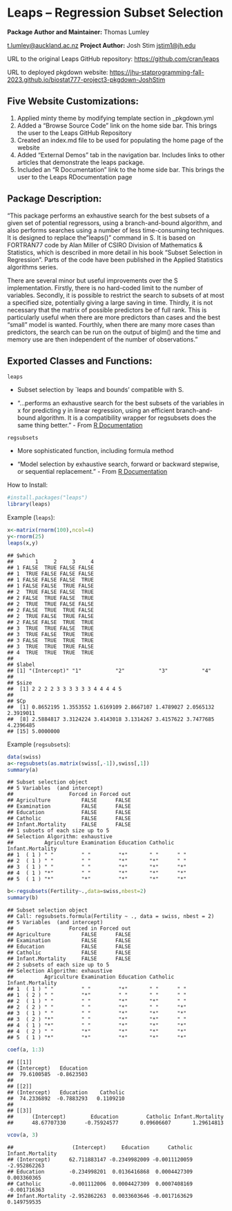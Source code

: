 # Leaps – Regression Subset Selection

**Package Author and Maintainer:** Thomas Lumley

<t.lumley@auckland.ac.nz> **Project Author:** Josh Stim <jstim1@jh.edu>

URL to the original Leaps GitHub repository:
<https://github.com/cran/leaps> 

URL to deployed pkgdown website:
<https://jhu-statprogramming-fall-2023.github.io/biostat777-project3-pkgdown-JoshStim>

## Five Website Customizations:

1.  Applied minty theme by modifying template section in \_pkgdown.yml
2.  Added a “Browse Source Code” link on the home side bar. This brings
    the user to the Leaps GitHub Repository
3.  Created an index.md file to be used for populating the home page of
    the website
4.  Added “External Demos” tab in the navigation bar. Includes links to
    other articles that demonstrate the leaps package.
5.  Included an “R Documentation” link to the home side bar. This brings
    the user to the Leaps RDocumentation page

## Package Description:

“This package performs an exhaustive search for the best subsets of a
given set of potential regressors, using a branch-and-bound algorithm,
and also performs searches using a number of less time-consuming
techniques. It is designed to replace the”leaps()” command in S. It is
based on FORTRAN77 code by Alan Miller of CSIRO Division of Mathematics
& Statistics, which is described in more detail in his book “Subset
Selection in Regression”. Parts of the code have been published in the
Applied Statistics algorithms series.

There are several minor but useful improvements over the S
implementation. Firstly, there is no hard-coded limit to the number of
variables. Secondly, it is possible to restrict the search to subsets of
at most a specified size, potentially giving a large saving in time.
Thirdly, it is not necessary that the matrix of possible predictors be
of full rank. This is particularly useful when there are more predictors
than cases and the best “small” model is wanted. Fourthly, when there
are many more cases than predictors, the search can be run on the output
of biglm() and the time and memory use are then independent of the
number of observations.”

## Exported Classes and Functions:

`leaps`

-   Subset selection by \`leaps and bounds’ compatible with S.

-   “…performs an exhaustive search for the best subsets of the
    variables in x for predicting y in linear regression, using an
    efficient branch-and-bound algorithm. It is a compatibility wrapper
    for regsubsets does the same thing better.” - From [R
    Documentation](https://cran.r-project.org/web/packages/leaps/leaps.pdf)

`regsubsets`

-   More sophisticated function, including formula method

-   “Model selection by exhaustive search, forward or backward stepwise,
    or sequential replacement.” - From [R
    Documentation](https://cran.r-project.org/web/packages/leaps/leaps.pdf)

How to Install:

``` r
#install.packages("leaps")
library(leaps)
```

Example (`leaps`):

``` r
x<-matrix(rnorm(100),ncol=4)
y<-rnorm(25)
leaps(x,y)
```

    ## $which
    ##       1     2     3     4
    ## 1 FALSE  TRUE FALSE FALSE
    ## 1  TRUE FALSE FALSE FALSE
    ## 1 FALSE FALSE FALSE  TRUE
    ## 1 FALSE FALSE  TRUE FALSE
    ## 2  TRUE FALSE FALSE  TRUE
    ## 2 FALSE  TRUE FALSE  TRUE
    ## 2  TRUE  TRUE FALSE FALSE
    ## 2 FALSE  TRUE  TRUE FALSE
    ## 2  TRUE FALSE  TRUE FALSE
    ## 2 FALSE FALSE  TRUE  TRUE
    ## 3  TRUE  TRUE FALSE  TRUE
    ## 3  TRUE FALSE  TRUE  TRUE
    ## 3 FALSE  TRUE  TRUE  TRUE
    ## 3  TRUE  TRUE  TRUE FALSE
    ## 4  TRUE  TRUE  TRUE  TRUE
    ## 
    ## $label
    ## [1] "(Intercept)" "1"           "2"           "3"           "4"          
    ## 
    ## $size
    ##  [1] 2 2 2 2 3 3 3 3 3 3 4 4 4 4 5
    ## 
    ## $Cp
    ##  [1] 0.8652195 1.3553552 1.6169109 2.8667107 1.4789027 2.0565132 2.3919011
    ##  [8] 2.5884817 3.3124224 3.4143018 3.1314267 3.4157622 3.7477685 4.2396485
    ## [15] 5.0000000

Example (`regsubsets`):

``` r
data(swiss)
a<-regsubsets(as.matrix(swiss[,-1]),swiss[,1])
summary(a)
```

    ## Subset selection object
    ## 5 Variables  (and intercept)
    ##                  Forced in Forced out
    ## Agriculture          FALSE      FALSE
    ## Examination          FALSE      FALSE
    ## Education            FALSE      FALSE
    ## Catholic             FALSE      FALSE
    ## Infant.Mortality     FALSE      FALSE
    ## 1 subsets of each size up to 5
    ## Selection Algorithm: exhaustive
    ##          Agriculture Examination Education Catholic Infant.Mortality
    ## 1  ( 1 ) " "         " "         "*"       " "      " "             
    ## 2  ( 1 ) " "         " "         "*"       "*"      " "             
    ## 3  ( 1 ) " "         " "         "*"       "*"      "*"             
    ## 4  ( 1 ) "*"         " "         "*"       "*"      "*"             
    ## 5  ( 1 ) "*"         "*"         "*"       "*"      "*"

``` r
b<-regsubsets(Fertility~.,data=swiss,nbest=2)
summary(b)
```

    ## Subset selection object
    ## Call: regsubsets.formula(Fertility ~ ., data = swiss, nbest = 2)
    ## 5 Variables  (and intercept)
    ##                  Forced in Forced out
    ## Agriculture          FALSE      FALSE
    ## Examination          FALSE      FALSE
    ## Education            FALSE      FALSE
    ## Catholic             FALSE      FALSE
    ## Infant.Mortality     FALSE      FALSE
    ## 2 subsets of each size up to 5
    ## Selection Algorithm: exhaustive
    ##          Agriculture Examination Education Catholic Infant.Mortality
    ## 1  ( 1 ) " "         " "         "*"       " "      " "             
    ## 1  ( 2 ) " "         "*"         " "       " "      " "             
    ## 2  ( 1 ) " "         " "         "*"       "*"      " "             
    ## 2  ( 2 ) " "         " "         "*"       " "      "*"             
    ## 3  ( 1 ) " "         " "         "*"       "*"      "*"             
    ## 3  ( 2 ) "*"         " "         "*"       "*"      " "             
    ## 4  ( 1 ) "*"         " "         "*"       "*"      "*"             
    ## 4  ( 2 ) " "         "*"         "*"       "*"      "*"             
    ## 5  ( 1 ) "*"         "*"         "*"       "*"      "*"

``` r
coef(a, 1:3)
```

    ## [[1]]
    ## (Intercept)   Education 
    ##  79.6100585  -0.8623503 
    ## 
    ## [[2]]
    ## (Intercept)   Education    Catholic 
    ##  74.2336892  -0.7883293   0.1109210 
    ## 
    ## [[3]]
    ##      (Intercept)        Education         Catholic Infant.Mortality 
    ##      48.67707330      -0.75924577       0.09606607       1.29614813

``` r
vcov(a, 3)
```

    ##                   (Intercept)     Education      Catholic Infant.Mortality
    ## (Intercept)      62.711883147 -0.2349982009 -0.0011120059     -2.952862263
    ## Education        -0.234998201  0.0136416868  0.0004427309      0.003360365
    ## Catholic         -0.001112006  0.0004427309  0.0007408169     -0.001716363
    ## Infant.Mortality -2.952862263  0.0033603646 -0.0017163629      0.149759535
